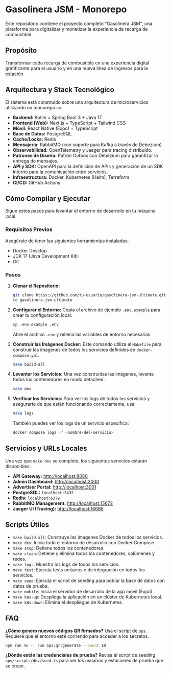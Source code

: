 # Gasolinera JSM - Monorepo

Este repositorio contiene el proyecto completo "Gasolinera JSM", una plataforma para digitalizar y monetizar la experiencia de recarga de combustible.

## Propósito

<!-- Vercel deployment trigger -->

Transformar cada recarga de combustible en una experiencia digital gratificante para el usuario y en una nueva línea de ingresos para la estación.

## Arquitectura y Stack Tecnológico

El sistema está construido sobre una arquitectura de microservicios utilizando un monorepo `nx`.

-   **Backend:** Kotlin + Spring Boot 3 + Java 17
-   **Frontend (Web):** Next.js + TypeScript + Tailwind CSS
-   **Móvil:** React Native (Expo) + TypeScript
-   **Base de Datos:** PostgreSQL
-   **Cache/Locks:** Redis
-   **Mensajería:** RabbitMQ (con soporte para Kafka a través de Debezium)
-   **Observabilidad:** OpenTelemetry y Jaeger para tracing distribuido.
-   **Patrones de Diseño:** Patrón Outbox con Debezium para garantizar la entrega de mensajes.
-   **API y SDK:** OpenAPI para la definición de APIs y generación de un SDK interno para la comunicación entre servicios.
-   **Infraestructura:** Docker, Kubernetes (Helm), Terraform
-   **CI/CD:** GitHub Actions

## Cómo Compilar y Ejecutar

Sigue estos pasos para levantar el entorno de desarrollo en tu máquina local.

### Requisitos Previos

Asegúrate de tener las siguientes herramientas instaladas:

-   Docker Desktop
-   JDK 17 (Java Development Kit)
-   Git

### Pasos

1.  **Clonar el Repositorio:**
    ```bash
    git clone https://github.com/tu-usuario/gasolinera-jsm-ultimate.git
    cd gasolinera-jsm-ultimate
    ```

2.  **Configurar el Entorno:**
    Copia el archivo de ejemplo `.env.example` para crear tu configuración local.
    ```bash
    cp .env.example .env
    ```
    Abre el archivo `.env` y rellena las variables de entorno necesarias.

3.  **Construir las Imágenes Docker:**
    Este comando utiliza el `Makefile` para construir las imágenes de todos los servicios definidos en `docker-compose.yml`.
    ```bash
    make build-all
    ```

4.  **Levantar los Servicios:**
    Una vez construidas las imágenes, levanta todos los contenedores en modo detached.
    ```bash
    make dev
    ```

5.  **Verificar los Servicios:**
    Para ver los logs de todos los servicios y asegurarte de que están funcionando correctamente, usa:
    ```bash
    make logs
    ```
    También puedes ver los logs de un servicio específico:
    ```bash
    docker compose logs -f <nombre-del-servicio>
    ```

## Servicios y URLs Locales

Una vez que `make dev` se complete, los siguientes servicios estarán disponibles:

-   **API Gateway:** [http://localhost:8080](http://localhost:8080)
-   **Admin Dashboard:** [http://localhost:3000](http://localhost:3000)
-   **Advertiser Portal:** [http://localhost:3001](http://localhost:3001)
-   **PostgreSQL:** `localhost:5432`
-   **Redis:** `localhost:6379`
-   **RabbitMQ Management:** [http://localhost:15672](http://localhost:15672)
-   **Jaeger UI (Tracing):** [http://localhost:16686](http://localhost:16686)

## Scripts Útiles

-   `make build-all`: Construye las imágenes Docker de todos los servicios.
-   `make dev`: Inicia todo el entorno de desarrollo con Docker Compose.
-   `make stop`: Detiene todos los contenedores.
-   `make clean`: Detiene y elimina todos los contenedores, volúmenes y redes.
-   `make logs`: Muestra los logs de todos los servicios.
-   `make test`: Ejecuta tests unitarios e de integración en todos los servicios.
-   `make seed`: Ejecuta el script de seeding para poblar la base de datos con datos de prueba.
-   `make mobile`: Inicia el servidor de desarrollo de la app móvil (Expo).
-   `make k8s-up`: Despliega la aplicación en un clúster de Kubernetes local.
-   `make k8s-down`: Elimina el despliegue de Kubernetes.

## FAQ

**¿Cómo genero nuevos códigos QR firmados?**
Usa el script de `ops`. Requiere que el entorno esté corriendo para acceder a los secretos.
```bash
npm run nx -- run ops:qr:generate --count 10
```

**¿Dónde están las credenciales de prueba?**
Revisa el script de seeding `ops/scripts/dev/seed.ts` para ver los usuarios y estaciones de prueba que se crean.
